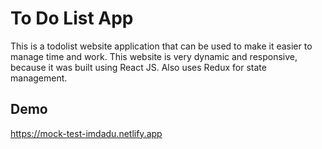 
# To Do List App

This is a todolist website application that can be used to make it easier to manage time and work. This website is very dynamic and responsive, because it was built using React JS. Also uses Redux for state management.

## Demo

https://mock-test-imdadu.netlify.app

